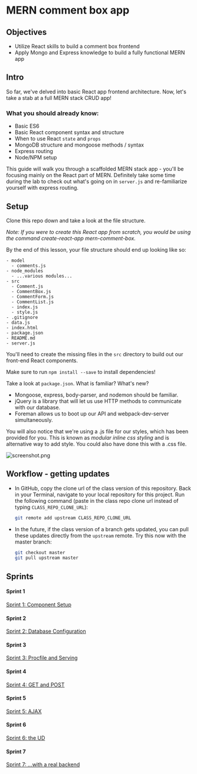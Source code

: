 # MERN comment box app

## Objectives

* Utilize React skills to build a comment box frontend
* Apply Mongo and Express knowledge to build a fully functional MERN app

## Intro

So far, we've delved into basic React app frontend architecture. Now, let's take a stab at a full MERN stack CRUD app!

### What you should already know:

* Basic ES6
* Basic React component syntax and structure
* When to use React `state` and `props`
* MongoDB structure and mongoose methods / syntax
* Express routing
* Node/NPM setup

This guide will walk you through a scaffolded MERN stack app - you'll be focusing mainly on the React part of MERN. Definitely take some time during the lab to check out what's going on in `server.js` and re-familiarize yourself with express routing.

## Setup

Clone this repo down and take a look at the file structure.

*Note: If you were to create this React app from scratch, you would be using the command create-react-app mern-comment-box.*

By the end of this lesson, your file structure should end up looking like so:

```
- model
  - comments.js
- node_modules
  - ...various modules...
- src
  - Comment.js
  - CommentBox.js
  - CommentForm.js
  - CommentList.js
  - index.js
  - style.js
- .gitignore
- data.js
- index.html
- package.json
- README.md
- server.js
```

You'll need to create the missing files in the `src` directory to build out our front-end React components.

Make sure to run `npm install --save` to install dependencies!

Take a look at `package.json`. What is familiar? What's new?

* Mongoose, express, body-parser, and nodemon should be familiar.
* jQuery is a library that will let us use HTTP methods to communicate with our database.
* Foreman allows us to boot up our API and webpack-dev-server simultaneously.

You will also notice that we're using a .js file for our styles, which has been provided for you. This is known as *modular inline css styling* and is alternative way to add style. You could also have done this with a .css file.

![screenshot.png](screenshot.png)

## Workflow - getting updates

* In GitHub, copy the clone url of the class version of this repository.  Back in your Terminal, navigate to your local repository for this project. Run the following command (paste in the class repo clone url instead of typing `CLASS_REPO_CLONE_URL`):

    ```sh
    git remote add upstream CLASS_REPO_CLONE_URL
    ```

* In the future, if the class version of a branch gets updated, you can pull these updates directly from the `upstream` remote.  Try this now with the master branch:

    ```sh
    git checkout master
    git pull upstream master
    ```

## Sprints

#### Sprint 1

[Sprint 1: Component Setup](docs/Sprint1.md)

#### Sprint 2

 [Sprint 2: Database Configuration](docs/Sprint2.md)

#### Sprint 3

 [Sprint 3: Procfile and Serving](docs/Sprint3.md)

#### Sprint 4

 [Sprint 4: GET and POST](docs/Sprint4.md)

#### Sprint 5

 [Sprint 5: AJAX](docs/Sprint5.md)

#### Sprint 6

 [Sprint 6: the UD](docs/Sprint6.md)

 #### Sprint 7

  [Sprint 7: ...with a real backend](docs/Sprint7.md)
